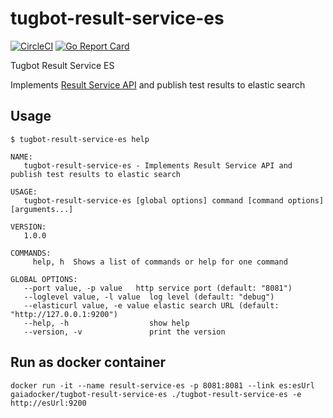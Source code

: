 # tugbot-result-service-es

[![CircleCI](https://circleci.com/gh/gaia-docker/tugbot-result-service-es.svg?style=svg)](https://circleci.com/gh/gaia-docker/tugbot-result-service-es)
[![Go Report Card](https://goreportcard.com/badge/github.com/gaia-docker/tugbot-result-service-es)](https://goreportcard.com/report/github.com/gaia-docker/tugbot-result-service-es)

Tugbot Result Service ES

Implements [Result Service API](https://github.com/gaia-docker/tugbot/blob/master/doc/proposal/Result%20Service%20API.md#api-design) 
and publish test results to elastic search

## Usage
```
$ tugbot-result-service-es help

NAME:
   tugbot-result-service-es - Implements Result Service API and publish test results to elastic search

USAGE:
   tugbot-result-service-es [global options] command [command options] [arguments...]

VERSION:
   1.0.0

COMMANDS:
     help, h  Shows a list of commands or help for one command

GLOBAL OPTIONS:
   --port value, -p value   http service port (default: "8081")
   --loglevel value, -l value  log level (default: "debug")
   --elasticurl value, -e value elastic search URL (default: "http://127.0.0.1:9200")
   --help, -h                  show help
   --version, -v               print the version
```

## Run as docker container
`docker run -it --name result-service-es -p 8081:8081 --link es:esUrl gaiadocker/tugbot-result-service-es ./tugbot-result-service-es -e http://esUrl:9200`

